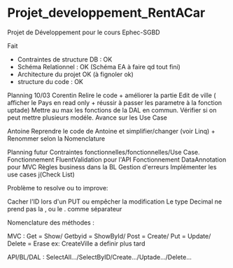 # Projet_developpement_RentACar
Projet de Développement pour le cours Ephec-SGBD

Fait
- Contraintes de structure DB  : OK
- Schéma Relationnel : OK (Schéma EA à faire qd tout fini)
- Architecture du projet OK (à fignoler ok)
- structure du code : OK

Planning
10/03
Corentin
Relire le code + améliorer la partie Edit de ville ( afficher le Pays en read only + réussir à passer les parametre à la fonction uptade)
Mettre au max les fonctions de la DAL en commun.
Vérifier si on peut mettre plusieurs modéle.
Avance sur les Use Case

Antoine
Reprendre le code de Antoine et simplifier/changer (voir Linq) + Renommer selon la Nomenclature

Planning futur
Contraintes fonctionnelles/fonctionnelles/Use Case.
Fonctionnement FluentValidation pour l'API
Fonctionnement DataAnnotation pour MVC
Règles business dans la BL
Gestion d'erreurs
Implémenter les use cases j(Check List)



Problème to resolve ou to improve:

Cacher l'ID lors d'un PUT ou empêcher la modification
Le type Decimal ne prend pas la , ou le . comme séparateur


Nomenclature des méthodes :

MVC : Get = Show/
      Getbyid =  ShowById/
      Post =    Create/
      Put =    Update/
      Delete =    Erase
      ex: CreateVille a definir plus tard

API/BL/DAL : SelectAll.../SelectByID/Create.../Uptade.../Delete...
